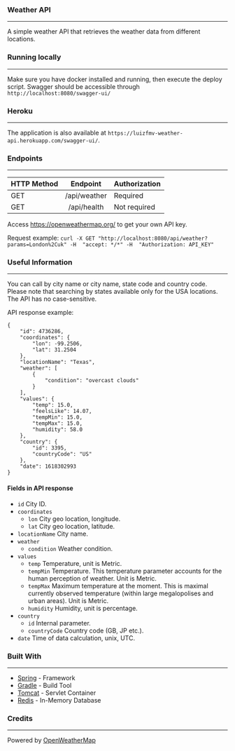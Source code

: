 ### Weather API
---
A simple weather API that retrieves the weather data from different locations.

### Running locally
---
Make sure you have docker installed and running, then execute the deploy script. 
Swagger should be accessible through `http://localhost:8080/swagger-ui/`

### Heroku
---
The application is also available at `https://luizfmv-weather-api.herokuapp.com/swagger-ui/`.

### Endpoints
---

| HTTP Method  | Endpoint | Authorization |
| ------------- |:-------------:| ------------- |
|   GET   |  /api/weather  |  Required  |
| GET    |   /api/health   |  Not required  |


Access https://openweathermap.org/ to get your own API key.

Request example: `curl -X GET "http://localhost:8080/api/weather?params=London%2Cuk" -H  "accept: */*" -H  "Authorization: API_KEY"`

### Useful Information
---

You can call by city name or city name, state code and country code. Please note that searching by states available only for the USA locations. The API has no case-sensitive.

API response example:

```
{
    "id": 4736286,
    "coordinates": {
        "lon": -99.2506,
        "lat": 31.2504
    },
    "locationName": "Texas",
    "weather": [
        {
            "condition": "overcast clouds"
        }
    ],
    "values": {
        "temp": 15.0,
        "feelsLike": 14.07,
        "tempMin": 15.0,
        "tempMax": 15.0,
        "humidity": 58.0
    },
    "country": {
        "id": 3395,
        "countryCode": "US"
    },
    "date": 1618302993
}
```

#### Fields in API response

+ `id` City ID.
+ `coordinates`
  - `lon` City geo location, longitude.
  - `lat` City geo location, latitude.
+ `locationName` City name.
+ `weather`
  - `condition` Weather condition.
+ `values`
  - `temp`  Temperature, unit is Metric.
  - `tempMin` Temperature. This temperature parameter accounts for the human perception of weather. Unit is Metric.
  - `tempMax` Maximum temperature at the moment. This is maximal currently observed temperature (within large megalopolises and urban areas). Unit is Metric.
  - `humidity` Humidity, unit is percentage.
+ `country`
  - `id` Internal parameter.
  - `countryCode` Country code (GB, JP etc.).
+ `date` Time of data calculation, unix, UTC.

### Built With
---
* [Spring](https://spring.io/) - Framework
* [Gradle](https://gradle.org/) - Build Tool
* [Tomcat](https://tomcat.apache.org/) - Servlet Container
* [Redis](https://redis.io/) - In-Memory Database

### Credits
---
Powered by [OpenWeatherMap](https://openweathermap.org/)
